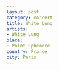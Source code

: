 ```yaml
---
layout: post
category: concert
title: White Lung
artists: 
- White Lung
place: 
- Point Ephémère
country: France
city: Paris
---
```


